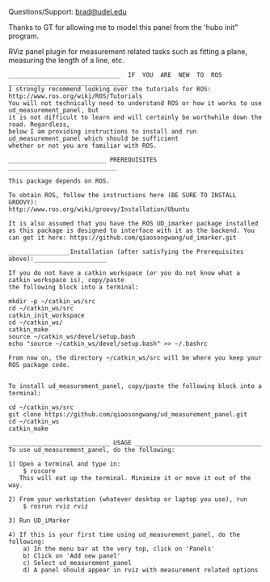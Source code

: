 Questions/Support: brad@udel.edu

Thanks to GT for allowing me to model this panel
from the 'hubo init" program.

RViz panel plugin for measurement related tasks
such as fitting a plane, measuring the length of 
a line, etc.


~~~~~~~~~~~~~~~~~~~~~~~~~~~~~~~~~~~~~~~~~~~~~~~~~~~~~~~~~~~~~~~~~~~~~~~~~~~~~~~~~~~~~~~~~~~~~~
_______________________________  IF  YOU  ARE  NEW  TO  ROS  _________________________________
I strongly recommend looking over the tutorials for ROS: http://www.ros.org/wiki/ROS/Tutorials
You will not technically need to understand ROS or how it works to use ud_measurement_panel, but
it is not difficult to learn and will certainly be worthwhile down the road. Regardless,
below I am providing instructions to install and run ud_measurement_panel which should be sufficient
whether or not you are familiar with ROS.

~~~~~~~~~~~~~~~~~~~~~~~~~~~~~~~~~~~~~~~~~~~~~~~~~~~~~~~~~~~~~~~~~~~~~~~~~~~~~~~~~~~~~~~~~~~~~~~



~~~~~~~~~~~~~~~~~~~~~~~~~~~~~~~~~~~~~~~~~~~~~~~~~~~~~~~~~~~~~~~~~~~~~~~~
___________________________ PREREQUISITES ______________________________

This package depends on ROS.

To obtain ROS, follow the instructions here (BE SURE TO INSTALL GROOVY):
http://www.ros.org/wiki/groovy/Installation/Ubuntu

It is also assumed that you have the ROS UD_imarker package installed
as this package is designed to interface with it as the backend. You
can get it here: https://github.com/qiaosongwang/ud_imarker.git

~~~~~~~~~~~~~~~~~~~~~~~~~~~~~~~~~~~~~~~~~~~~~~~~~~~~~~~~~~~~~~~~~~~~~~~~


~~~~~~~~~~~~~~~~~~~~~~~~~~
_________________Installation (after satisfying the Prerequisites above):____________________

If you do not have a catkin workspace (or you do not know what a catkin workspace is), copy/paste
the following block into a terminal:

mkdir -p ~/catkin_ws/src
cd ~/catkin_ws/src
catkin_init_workspace
cd ~/catkin_ws/
catkin_make
source ~/catkin_ws/devel/setup.bash
echo "source ~/catkin_ws/devel/setup.bash" >> ~/.bashrc

From now on, the directory ~/catkin_ws/src will be where you keep your ROS package code.


To install ud_measurement_panel, copy/paste the following block into a terminal:

cd ~/catkin_ws/src
git clone https://github.com/qiaosongwang/ud_measurement_panel.git
cd ~/catkin_ws
catkin_make
~~~~~~~~~~~~~~~~~~~~~~~~~~~


~~~~~~~~~~~~~~~~~~~~~~~~~~~~~~~~~
____________________________ USAGE ___________________________________
To use ud_measurement_panel, do the following:

1) Open a terminal and type in:
    $ roscore
   This will eat up the terminal. Minimize it or move it out of the way.

2) From your workstation (whatever desktop or laptop you use), run
    $ rosrun rviz rviz
    
3) Run UD_iMarker

4) If this is your first time using ud_measurement_panel, do the following:
    a) In the menu bar at the very top, click on 'Panels'
    b) Click on 'Add new panel'
    c) Select ud_measurement_panel
    d) A panel should appear in rviz with measurement related options

~~~~~~~~~~~~~~~~~~~~~~~~~~~~~~~~~

